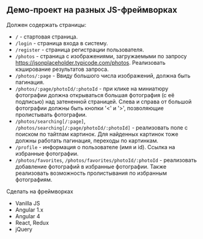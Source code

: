 ## Демо-проект на разных JS-фреймворках

Должен содержать страницы:

- `/` - стартовая страница.
- `/login` - страница входа в систему.
- `/register` - страница регистрации пользователя.
- `/photos` - страница с изображениями, загружаемыми по запросу https://jsonplaceholder.typicode.com/photos. Реализовать кэширование результатов запроса.
- `/photos/:page` - Ввиду большого числа изображений, должна быть пагинация.
- `/photos/:page/photoId/:photoId` - при клике на миниатюру фотографии должна открываться большая фотография (с её подписью) над затененной страницей. Слева и справа от большой фотографии должны быть кнопки '<' и '>', позволяющие пролистывать фотографии.
- `/photos/searching[/:page]`, `/photos/searching[/:page/photoId/:photoId]` - реализовать поле с поиском по тайтлам картинок. Для найденных картинок тоже должны работать пагинация, переходы по картинкам.
- `/profile` - информация о пользователе (имя и id). Ссылка на избранные фотографии. 
- `/photos/favorites`, `/photos/favorites/photoId/:photoId` - реализовать добавление фотографий в избранные фотографии. Также реализовать возможность пролистывания по избранным фотографиям.


Сделать на фреймворках 

- Vanilla JS 
- Angular 1.x
- Angular 4 
- React, Redux
- jQuery 